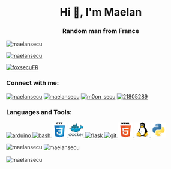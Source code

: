 <h1 align="center">Hi 👋, I'm Maelan</h1>
<h3 align="center">Random man from France</h3>

<p align="left"> <img src="https://komarev.com/ghpvc/?username=maelansecu&label=Profile%20views&color=0e75b6&style=flat" alt="maelansecu" /> </p>

<p align="left"> <a href="https://github.com/ryo-ma/github-profile-trophy"><img src="https://github-profile-trophy.vercel.app/?username=maelansecu" alt="maelansecu" /></a> </p>

<p align="left"> <a href="https://twitter.com/m0on_secu" target="blank"><img src="https://img.shields.io/twitter/follow/foxsecuFR?logo=twitter&style=for-the-badge" alt="foxsecuFR" /></a> </p>
<h3 align="left">Connect with me:</h3>
<p align="left">
<a href="https://codepen.io/maelansecu" target="blank"><img align="center" src="https://raw.githubusercontent.com/rahuldkjain/github-profile-readme-generator/master/src/images/icons/Social/codepen.svg" alt="maelansecu" height="30" width="40" /></a>
<a href="https://dev.to/maelansecu" target="blank"><img align="center" src="https://raw.githubusercontent.com/rahuldkjain/github-profile-readme-generator/master/src/images/icons/Social/devto.svg" alt="maelansecu" height="30" width="40" /></a>
<a href="https://twitter.com/m0on_secu" target="blank"><img align="center" src="https://raw.githubusercontent.com/rahuldkjain/github-profile-readme-generator/master/src/images/icons/Social/twitter.svg" alt="m0on_secu" height="30" width="40" /></a>
<a href="https://stackoverflow.com/users/21805289" target="blank"><img align="center" src="https://raw.githubusercontent.com/rahuldkjain/github-profile-readme-generator/master/src/images/icons/Social/stack-overflow.svg" alt="21805289" height="30" width="40" /></a>
</p>

<h3 align="left">Languages and Tools:</h3>
<p align="left"> <a href="https://www.arduino.cc/" target="_blank" rel="noreferrer"> <img src="https://cdn.worldvectorlogo.com/logos/arduino-1.svg" alt="arduino" width="40" height="40"/> </a> <a href="https://www.gnu.org/software/bash/" target="_blank" rel="noreferrer"> <img src="https://www.vectorlogo.zone/logos/gnu_bash/gnu_bash-icon.svg" alt="bash" width="40" height="40"/> </a> <a href="https://www.w3schools.com/css/" target="_blank" rel="noreferrer"> <img src="https://raw.githubusercontent.com/devicons/devicon/master/icons/css3/css3-original-wordmark.svg" alt="css3" width="40" height="40"/> </a> <a href="https://www.docker.com/" target="_blank" rel="noreferrer"> <img src="https://raw.githubusercontent.com/devicons/devicon/master/icons/docker/docker-original-wordmark.svg" alt="docker" width="40" height="40"/> </a> <a href="https://flask.palletsprojects.com/" target="_blank" rel="noreferrer"> <img src="https://www.vectorlogo.zone/logos/pocoo_flask/pocoo_flask-icon.svg" alt="flask" width="40" height="40"/> </a> <a href="https://git-scm.com/" target="_blank" rel="noreferrer"> <img src="https://www.vectorlogo.zone/logos/git-scm/git-scm-icon.svg" alt="git" width="40" height="40"/> </a> <a href="https://www.w3.org/html/" target="_blank" rel="noreferrer"> <img src="https://raw.githubusercontent.com/devicons/devicon/master/icons/html5/html5-original-wordmark.svg" alt="html5" width="40" height="40"/> </a> <a href="https://www.linux.org/" target="_blank" rel="noreferrer"> <img src="https://raw.githubusercontent.com/devicons/devicon/master/icons/linux/linux-original.svg" alt="linux" width="40" height="40"/> </a> <a href="https://www.python.org" target="_blank" rel="noreferrer"> <img src="https://raw.githubusercontent.com/devicons/devicon/master/icons/python/python-original.svg" alt="python" width="40" height="40"/> </a> </p>

<p><img align="left" src="https://github-readme-stats.vercel.app/api/top-langs?username=maelansecu&show_icons=true&locale=en&layout=compact" alt="maelansecu" /></p>

<p>&nbsp;<img align="center" src="https://github-readme-stats.vercel.app/api?username=maelansecu&show_icons=true&locale=en" alt="maelansecu" /></p>

<p><img align="center" src="https://github-readme-streak-stats.herokuapp.com/?user=maelansecu&" alt="maelansecu" /></p>
